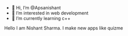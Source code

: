 - 👋 Hi, I’m @Apsanishant
- 👀 I’m interested in web development
- 🌱 I’m currently learning c++

<!---
Apsanishant/Apsanishant is a ✨ special ✨ repository because its `README.md` (this file) appears on your GitHub profile.
You can click the Preview link to take a look at your changes.
--->

Hello I am Nishant Sharma.  I make new apps like quizme
